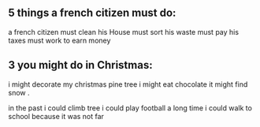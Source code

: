 
## 5 things a french citizen must do:

a french citizen must clean his House
must sort his waste
must pay his taxes
must work to earn money





## 3 you might do in Christmas:

i might decorate my christmas pine tree
i might eat chocolate
it might find snow .


in the past i could climb tree
i could play football a long time
i could walk to school because it was not far

